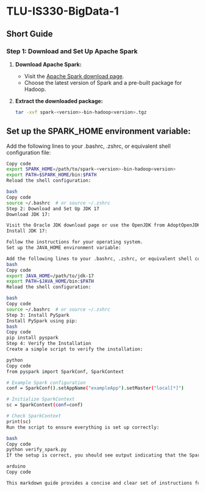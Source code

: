 # TLU-IS330-BigData-1

## Short Guide

### Step 1: Download and Set Up Apache Spark

1. **Download Apache Spark:**
   - Visit the [Apache Spark download page](https://spark.apache.org/downloads.html).
   - Choose the latest version of Spark and a pre-built package for Hadoop.

2. **Extract the downloaded package:**
   ```bash
   tar -xvf spark-<version>-bin-hadoop<version>.tgz

## Set up the SPARK_HOME environment variable:

Add the following lines to your .bashrc, .zshrc, or equivalent shell configuration file:
```bash
Copy code
export SPARK_HOME=/path/to/spark-<version>-bin-hadoop<version>
export PATH=$SPARK_HOME/bin:$PATH
Reload the shell configuration:

bash
Copy code
source ~/.bashrc  # or source ~/.zshrc
Step 2: Download and Set Up JDK 17
Download JDK 17:

Visit the Oracle JDK download page or use the OpenJDK from AdoptOpenJDK.
Install JDK 17:

Follow the instructions for your operating system.
Set up the JAVA_HOME environment variable:

Add the following lines to your .bashrc, .zshrc, or equivalent shell configuration file:
bash
Copy code
export JAVA_HOME=/path/to/jdk-17
export PATH=$JAVA_HOME/bin:$PATH
Reload the shell configuration:

bash
Copy code
source ~/.bashrc  # or source ~/.zshrc
Step 3: Install PySpark
Install PySpark using pip:
bash
Copy code
pip install pyspark
Step 4: Verify the Installation
Create a simple script to verify the installation:

python
Copy code
from pyspark import SparkConf, SparkContext

# Example Spark configuration
conf = SparkConf().setAppName("exampleApp").setMaster("local[*]")

# Initialize SparkContext
sc = SparkContext(conf=conf)

# Check SparkContext
print(sc)
Run the script to ensure everything is set up correctly:

bash
Copy code
python verify_spark.py
If the setup is correct, you should see output indicating that the SparkContext has been successfully initialized.

arduino
Copy code

This markdown guide provides a concise and clear set of instructions for setting up Apac
